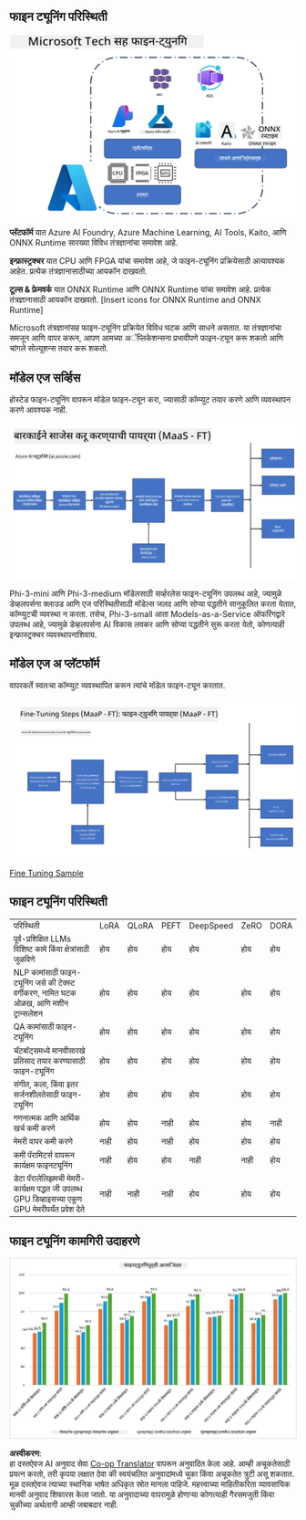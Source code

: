 <!--
CO_OP_TRANSLATOR_METADATA:
{
  "original_hash": "cb5648935f63edc17e95ce38f23adc32",
  "translation_date": "2025-05-09T21:54:15+00:00",
  "source_file": "md/03.FineTuning/FineTuning_Scenarios.md",
  "language_code": "mr"
}
-->
## फाइन ट्यूनिंग परिस्थिती

![FineTuning with MS Services](../../../../translated_images/FinetuningwithMS.25759a0154a97ad90e43a6cace37d6bea87f0ac0236ada3ad5d4a1fbacc3bdf7.mr.png)

**प्लॅटफॉर्म** यात Azure AI Foundry, Azure Machine Learning, AI Tools, Kaito, आणि ONNX Runtime सारख्या विविध तंत्रज्ञानांचा समावेश आहे.

**इन्फ्रास्ट्रक्चर** यात CPU आणि FPGA यांचा समावेश आहे, जे फाइन-ट्यूनिंग प्रक्रियेसाठी अत्यावश्यक आहेत. प्रत्येक तंत्रज्ञानासाठीच्या आयकॉन दाखवतो.

**टूल्स & फ्रेमवर्क** यात ONNX Runtime आणि ONNX Runtime यांचा समावेश आहे. प्रत्येक तंत्रज्ञानासाठी आयकॉन दाखवतो.
[Insert icons for ONNX Runtime and ONNX Runtime]

Microsoft तंत्रज्ञानांसह फाइन-ट्यूनिंग प्रक्रियेत विविध घटक आणि साधने असतात. या तंत्रज्ञानांचा समजून आणि वापर करून, आपण आमच्या अॅप्लिकेशन्सना प्रभावीपणे फाइन-ट्यून करू शकतो आणि चांगले सोल्यूशन्स तयार करू शकतो.

## मॉडेल एज सर्व्हिस

होस्टेड फाइन-ट्यूनिंग वापरून मॉडेल फाइन-ट्यून करा, ज्यासाठी कॉम्प्युट तयार करणे आणि व्यवस्थापन करणे आवश्यक नाही.

![MaaS Fine Tuning](../../../../translated_images/MaaSfinetune.6184d80a336ea9d7bb67a581e9e5d0b021cafdffff7ba257c2012e2123e0d77e.mr.png)

Phi-3-mini आणि Phi-3-medium मॉडेलसाठी सर्व्हरलेस फाइन-ट्यूनिंग उपलब्ध आहे, ज्यामुळे डेव्हलपर्सना क्लाउड आणि एज परिस्थितीसाठी मॉडेल्स जलद आणि सोप्या पद्धतीने सानुकूलित करता येतात, कॉम्प्युटची व्यवस्था न करता. तसेच, Phi-3-small आता Models-as-a-Service ऑफरिंगद्वारे उपलब्ध आहे, ज्यामुळे डेव्हलपर्सना AI विकास लवकर आणि सोप्या पद्धतीने सुरू करता येतो, कोणत्याही इन्फ्रास्ट्रक्चर व्यवस्थापनाशिवाय.

## मॉडेल एज अ प्लॅटफॉर्म

वापरकर्ते स्वतःचा कॉम्प्युट व्यवस्थापित करून त्यांचे मॉडेल फाइन-ट्यून करतात.

![Maap Fine Tuning](../../../../translated_images/MaaPFinetune.cf8b08ef05bf57f362da90834be87562502f4370de4a7325a9fb03b8c008e5e7.mr.png)

[Fine Tuning Sample](https://github.com/Azure/azureml-examples/blob/main/sdk/python/foundation-models/system/finetune/chat-completion/chat-completion.ipynb)

## फाइन ट्यूनिंग परिस्थिती

| | | | | | | |
|-|-|-|-|-|-|-|
|परिस्थिती|LoRA|QLoRA|PEFT|DeepSpeed|ZeRO|DORA|
|पूर्व-प्रशिक्षित LLMs विशिष्ट कामे किंवा क्षेत्रांसाठी जुळविणे|होय|होय|होय|होय|होय|होय|
|NLP कामांसाठी फाइन-ट्यूनिंग जसे की टेक्स्ट वर्गीकरण, नामित घटक ओळख, आणि मशीन ट्रान्सलेशन|होय|होय|होय|होय|होय|होय|
|QA कामांसाठी फाइन-ट्यूनिंग|होय|होय|होय|होय|होय|होय|
|चॅटबॉट्समध्ये मानवीसारखे प्रतिसाद तयार करण्यासाठी फाइन-ट्यूनिंग|होय|होय|होय|होय|होय|होय|
|संगीत, कला, किंवा इतर सर्जनशीलतेसाठी फाइन-ट्यूनिंग|होय|होय|होय|होय|होय|होय|
|गणनात्मक आणि आर्थिक खर्च कमी करणे|होय|होय|नाही|होय|होय|नाही|
|मेमरी वापर कमी करणे|नाही|होय|नाही|होय|होय|होय|
|कमी पॅरामिटर्स वापरून कार्यक्षम फाइनट्यूनिंग|नाही|होय|होय|नाही|नाही|होय|
|डेटा पॅरालेलिझमची मेमरी-कार्यक्षम पद्धत जी उपलब्ध GPU डिव्हाइसच्या एकूण GPU मेमरीपर्यंत प्रवेश देते|नाही|नाही|नाही|होय|होय|होय|

## फाइन ट्यूनिंग कामगिरी उदाहरणे

![Finetuning Performance](../../../../translated_images/Finetuningexamples.9dbf84557eef43e011eb7cadf51f51686f9245f7953e2712a27095ab7d18a6d1.mr.png)

**अस्वीकरण**:  
हा दस्तऐवज AI अनुवाद सेवा [Co-op Translator](https://github.com/Azure/co-op-translator) वापरून अनुवादित केला आहे. आम्ही अचूकतेसाठी प्रयत्न करतो, तरी कृपया लक्षात ठेवा की स्वयंचलित अनुवादांमध्ये चुका किंवा अचूकतेत त्रुटी असू शकतात. मूळ दस्तऐवज त्याच्या स्थानिक भाषेत अधिकृत स्रोत मानला पाहिजे. महत्त्वाच्या माहितीकरिता व्यावसायिक मानवी अनुवाद शिफारस केला जातो. या अनुवादाच्या वापरामुळे होणाऱ्या कोणत्याही गैरसमजुती किंवा चुकीच्या अर्थलागी आम्ही जबाबदार नाही.